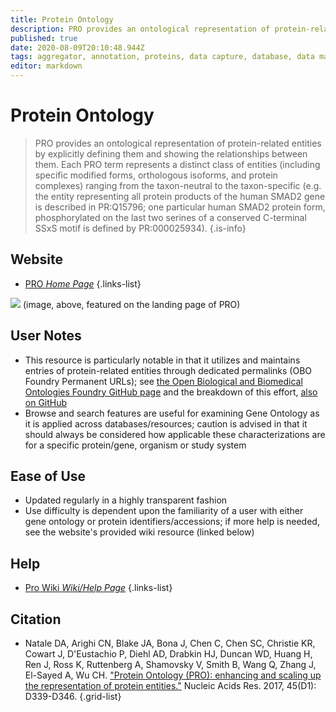 ```yaml
---
title: Protein Ontology
description: PRO provides an ontological representation of protein-related entities by explicitly defining them and showing the relationships between them. 
published: true
date: 2020-08-09T20:10:48.944Z
tags: aggregator, annotation, proteins, data capture, database, data mapping, protein-protein, ontology
editor: markdown
---
```


# Protein Ontology

> PRO provides an ontological representation of protein-related entities by explicitly defining them and showing the relationships between them. Each PRO term represents a distinct class of entities (including specific modified forms, orthologous isoforms, and protein complexes) ranging from the taxon-neutral to the taxon-specific (e.g. the entity representing all protein products of the human SMAD2 gene is described in PR:Q15796; one particular human SMAD2 protein form, phosphorylated on the last two serines of a conserved C-terminal SSxS motif is defined by PR:000025934).
{.is-info}

 

## Website 

- [PRO *Home Page*](https://proconsortium.org/pro.shtml)
 {.links-list}

<img src="https://proconsortium.org/images/Pro2.png"></img>
(image, above, featured on the landing page of PRO)


## User Notes
- This resource is particularly notable in that it utilizes and maintains entries of protein-related entities through dedicated permalinks (OBO Foundry Permanent URLs); see [the Open Biological and Biomedical Ontologies Foundry GitHub page](https://github.com/OBOFoundry) and the breakdown of this effort, [also on GitHub](https://github.com/OBOFoundry/purl.obolibrary.org/)
- Browse and search features are useful for examining Gene Ontology as it is applied across databases/resources; caution is advised in that it should always be considered how applicable these characterizations are for a specific protein/gene, organism or study system
 
## Ease of Use
- Updated regularly in a highly transparent fashion
- Use difficulty is dependent upon the familiarity of a user with either gene ontology or protein identifiers/accessions; if more help is needed, see the website's provided wiki resource (linked below)


## Help

- [Pro Wiki *Wiki/Help Page*](https://confluence.proteininformationresource.org/display/PROWIKI)
{.links-list}


## Citation 

- Natale DA, Arighi CN, Blake JA, Bona J, Chen C, Chen SC, Christie KR, Cowart J, D'Eustachio P, Diehl AD, Drabkin HJ, Duncan WD, Huang H, Ren J, Ross K, Ruttenberg A, Shamovsky V, Smith B, Wang Q, Zhang J, El-Sayed A, Wu CH. ["Protein Ontology (PRO): enhancing and scaling up the representation of protein entities."](https://academic.oup.com/nar/article/45/D1/D339/2605841) Nucleic Acids Res. 2017, 45(D1): D339-D346.
{.grid-list}
